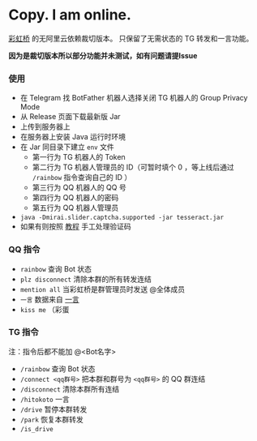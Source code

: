 # Copy. I am online.

[彩虹桥](https://github.com/niltok/tesseract)
的无阿里云依赖裁切版本。
只保留了无需状态的 TG 转发和一言功能。

**因为是裁切版本所以部分功能并未测试，如有问题请提Issue**

### 使用

- 在 Telegram 找 BotFather 机器人选择关闭 TG 机器人的 Group Privacy Mode 
- 从 Release 页面下载最新版 Jar
- 上传到服务器上
- 在服务器上安装 Java 运行时环境
- 在 Jar 同目录下建立 `env` 文件
   - 第一行为 TG 机器人的 Token
   - 第二行为 TG 机器人管理员的 ID（可暂时填个 0 ，等上线后通过 `/rainbow` 指令查询自己的 ID ）
   - 第三行为 QQ 机器人的 QQ 号
   - 第四行为 QQ 机器人的密码
   - 第五行为 QQ 机器人管理员
- `java -Dmirai.slider.captcha.supported -jar tesseract.jar`
- 如果有则按照 [教程](https://github.com/project-mirai/mirai-login-solver-selenium) 手工处理验证码

### QQ 指令

- `rainbow` 查询 Bot 状态
- `plz disconnect` 清除本群的所有转发连结
- `mention all` 当彩虹桥是群管理员时发送 @全体成员
- `一言` 数据来自 [一言](https://hitokoto.cn/)
- `kiss me` （彩蛋

### TG 指令

注：指令后都不能加 @<Bot名字>

- `/rainbow` 查询 Bot 状态
- `/connect <qq群号>` 把本群和群号为 `<qq群号>` 的 QQ 群连结
- `/disconnect` 清除本群所有连结
- `/hitokoto` 一言
- `/drive` 暂停本群转发
- `/park` 恢复本群转发
- `/is_drive`
